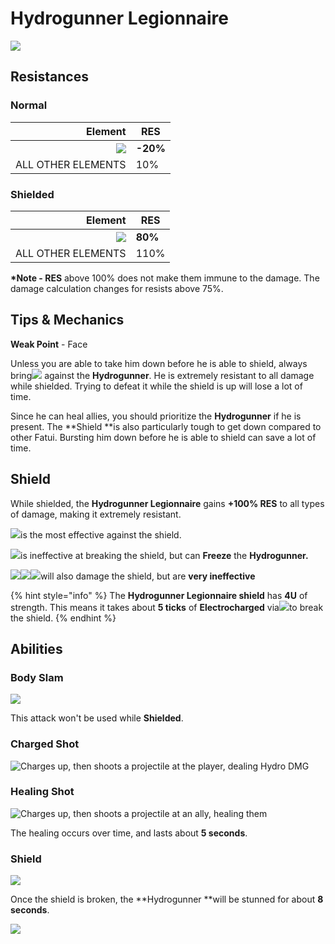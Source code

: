 # Hydrogunner Legionnaire

![](../../.gitbook/assets/fatui-hydrogunner.png)

## Resistances

### Normal

|                                        Element | RES      |
| ---------------------------------------------: | -------- |
| ![](../../.gitbook/assets/physical\_small.png) | **-20%** |
|                             ALL OTHER ELEMENTS | 10%      |

### **Shielded**

|                                        Element | RES     |
| ---------------------------------------------: | ------- |
| ![](../../.gitbook/assets/physical\_small.png) | **80%** |
|                             ALL OTHER ELEMENTS | 110%    |

**\*Note - RES** above 100% does not make them immune to the damage. The damage calculation changes for resists above 75%.

## Tips & Mechanics

**Weak Point** - Face

Unless you are able to take him down before he is able to shield, always bring![](../../.gitbook/assets/electro\_small.png) against the **Hydrogunner**. He is extremely resistant to all damage while shielded. Trying to defeat it while the shield is up will lose a lot of time.

Since he can heal allies, you should prioritize the **Hydrogunner** if he is present. The **Shield **is also particularly tough to get down compared to other Fatui. Bursting him down before he is able to shield can save a lot of time.

## Shield

While shielded, the **Hydrogunner Legionnaire** gains **+100% RES** to all types of damage, making it extremely resistant.

![](../../.gitbook/assets/electro\_small.png)is the most effective against the shield.

![](../../.gitbook/assets/cryo\_small.png)is ineffective at breaking the shield, but can **Freeze** the **Hydrogunner.**

![](../../.gitbook/assets/pyro\_small.png)![](../../.gitbook/assets/anemo\_small.png)![](../../.gitbook/assets/geo\_small.png)will also damage the shield, but are **very ineffective**

{% hint style="info" %}
The **Hydrogunner Legionnaire shield** has **4U** of strength. This means it takes about **5 ticks** of **Electrocharged** via![](../../.gitbook/assets/electro\_small.png)to break the shield.
{% endhint %}

## Abilities

### **Body Slam**

![](../../.gitbook/assets/hydrogunner\_lunge.gif)

This attack won't be used while **Shielded**.

### Charged Shot

![Charges up, then shoots a projectile at the player, dealing Hydro DMG](../../.gitbook/assets/hydrogunner\_shot.gif)

### Healing Shot

![Charges up, then shoots a projectile at an ally, healing them](../../.gitbook/assets/hydrogunner\_heal.gif)

The healing occurs over time, and lasts about **5 seconds**.

### Shield

![](../../.gitbook/assets/hydrogunner\_shield.gif)

Once the shield is broken, the **Hydrogunner **will be stunned for about **8 seconds**.

![](../../.gitbook/assets/hydrogunner\_shield\_break.gif)
